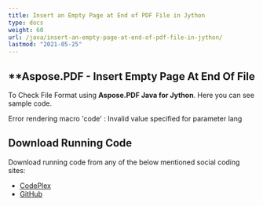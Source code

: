 ```yaml
---
title: Insert an Empty Page at End of PDF File in Jython
type: docs
weight: 60
url: /java/insert-an-empty-page-at-end-of-pdf-file-in-jython/
lastmod: "2021-05-25"
---
```


## **Aspose.PDF - Insert Empty Page At End Of File

To Check File Format using **Aspose.PDF Java for Jython**. Here you can see sample code.

Error rendering macro 'code' : Invalid value specified for parameter lang

## Download Running Code

Download running code from any of the below mentioned social coding sites:

- [CodePlex](https://asposepdfjavajython.codeplex.com/releases)
- [GitHub](https://github.com/aspose-pdf/Aspose.PDF-for-Java/releases)
